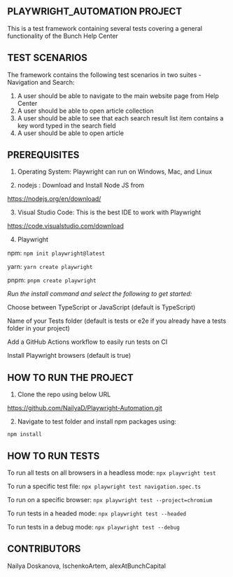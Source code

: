 ## PLAYWRIGHT_AUTOMATION PROJECT

This is a test framework containing several tests covering a general functionality of the Bunch Help Center

## TEST SCENARIOS

The framework contains the following test scenarios in two suites - Navigation and Search:
1. A user should be able to navigate to the main website page from Help Center
2. A user should be able to open article collection
3. A user should be able to see that each search result list item contains a key word typed in the search field
4. A user should be able to open article

## PREREQUISITES

1. Operating System: Playwright can run on Windows, Mac, and Linux

2. nodejs : Download and Install Node JS from

https://nodejs.org/en/download/

3. Visual Studio Code: This is the best IDE to work with Playwright

https://code.visualstudio.com/download

4. Playwright

npm: `npm init playwright@latest`

yarn: `yarn create playwright`

pnpm: `pnpm create playwright`


_Run the install command and select the following to get started:_

Choose between TypeScript or JavaScript (default is TypeScript)

Name of your Tests folder (default is tests or e2e if you already have a tests folder in your project)

Add a GitHub Actions workflow to easily run tests on CI

Install Playwright browsers (default is true)

## HOW TO RUN THE PROJECT

1. Clone the repo using below URL

https://github.com/NailyaD/Playwright-Automation.git

2. Navigate to test folder and install npm packages using:

`npm install`

## HOW TO RUN TESTS

To run all tests on all browsers in a headless mode: `npx playwright test`

To run a specific test file: `npx playwright test navigation.spec.ts`

To run on a specific browser: `npx playwright test --project=chromium`

To run tests in a headed mode: `npx playwright test --headed`

To run tests in a debug mode: `npx playwright test --debug`

## CONTRIBUTORS

Nailya Doskanova, IschenkoArtem, alexAtBunchCapital
